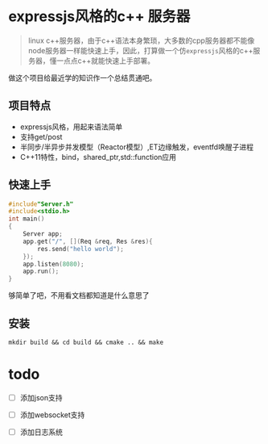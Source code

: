 # expressjs风格的c++ 服务器
> linux c++服务器，由于c++语法本身繁琐，大多数的cpp服务器都不能像node服务器一样能快速上手，因此，打算做一个仿`expressjs`风格的c++服务器，懂一点点c++就能快速上手部署。

做这个项目给最近学的知识作一个总结贯通吧。
## 项目特点
* expressjs风格，用起来语法简单
* 支持get/post
* 半同步/半异步并发模型（Reactor模型）,ET边缘触发，eventfd唤醒子进程
* C++11特性，bind，shared_ptr,std::function应用

## 快速上手
```c
#include"Server.h"
#include<stdio.h>
int main()
{
    Server app;
    app.get("/", [](Req &req, Res &res){
        res.send("hello world");
    });
    app.listen(8080);
    app.run();
}
```
够简单了吧，不用看文档都知道是什么意思了
## 安装
```shell
mkdir build && cd build && cmake .. && make
```
# todo
- [ ] 添加json支持
- [ ] 添加websocket支持
- [ ] 添加日志系统

